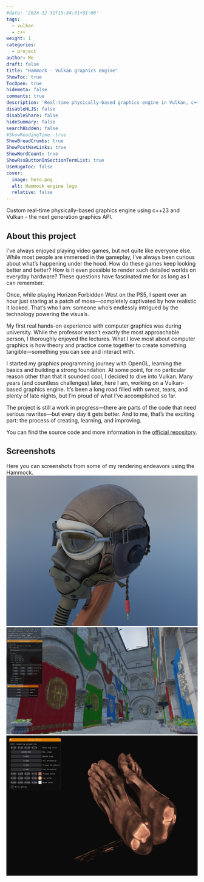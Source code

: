 ```yaml
---
#date: '2024-12-31T15:34:31+01:00'
tags:
  - vulkan
  - c++
weight: 1
categories:
  - project
author: Me
draft: false
title: "Hammock - Vulkan graphics engine"
ShowToc: true
TocOpen: true
hidemeta: false
comments: true
description: 'Real-time physically-based graphics engine in Vulkan, c++23'
disableHLJS: false
disableShare: false
hideSummary: false
searchHidden: false
#ShowReadingTime: true
ShowBreadCrumbs: true
ShowPostNavLinks: true
ShowWordCount: true
ShowRssButtonInSectionTermList: true
UseHugoToc: false
cover:
  image: hero.png
  alt: Hammock engine logo
  relative: false
---
```


Custom real-time physically-based graphics engine using c++23 and Vulkan - the next generation graphics API.

## About this project
I've always enjoyed playing video games, but not quite like everyone else. While most people are immersed in the gameplay, I’ve always been curious about what’s happening under the hood. How do these games keep looking better and better? How is it even possible to render such detailed worlds on everyday hardware? These questions have fascinated me for as long as I can remember.

Once, while playing Horizon Forbidden West on the PS5, I spent over an hour just staring at a patch of moss—completely captivated by how realistic it looked. That’s who I am: someone who’s endlessly intrigued by the technology powering the visuals.

My first real hands-on experience with computer graphics was during university. While the professor wasn’t exactly the most approachable person, I thoroughly enjoyed the lectures. What I love most about computer graphics is how theory and practice come together to create something tangible—something you can see and interact with.

I started my graphics programming journey with OpenGL, learning the basics and building a strong foundation. At some point, for no particular reason other than that it sounded cool, I decided to dive into Vulkan. Many years (and countless challenges) later, here I am, working on a Vulkan-based graphics engine. It’s been a long road filled with sweat, tears, and plenty of late nights, but I’m proud of what I’ve accomplished so far.

The project is still a work in progress—there are parts of the code that need serious rewrites—but every day it gets better. And to me, that’s the exciting part: the process of creating, learning, and improving.

You can find the source code and more information in the [official repository](https://github.com/elliahu/HammockEngine).

## Screenshots
Here you can screenshots from some of my rendering endeavors using the Hammock.
![](helmet2.png)
![](sponza.png)
![](volume.png)

